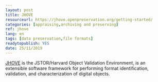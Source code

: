 ```yaml
---
layout: post 
title: JHOVE
resourceurl: https://jhove.openpreservation.org/getting-started/
categories: [appraising,archiving and preserving]
ref: jhove
lang: en
tags: [data preservation,file formats]
readytopublish: YES
date: 25/11/2019
---
```

[JHOVE](https://jhove.openpreservation.org/getting-started/) is the JSTOR/Harvard Object Validation Environment, is an extensible software framework for performing format identification, validation, and characterization of digital objects.